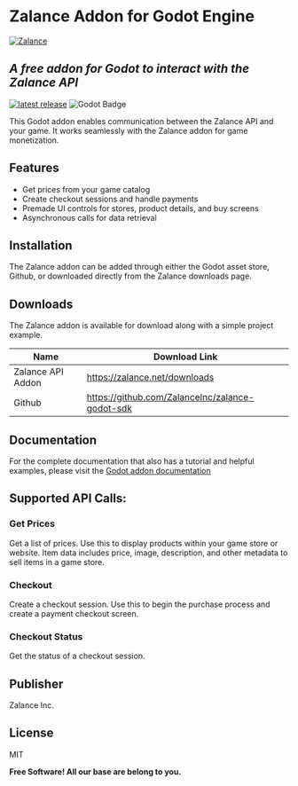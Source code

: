 # Zalance Addon for Godot Engine
[![Zalance](https://zalance.net/wp-content/uploads/2023/08/logo-diamond-blue-441x84-1.png)](https://zalance.net/playfab-downloads)
## _A free addon for Godot to interact with the Zalance API_

[![latest release](https://img.shields.io/badge/release-1.0.0-green)](https://gitlab.com/brettops/tools/badgie/-/releases) ![Godot Badge](https://img.shields.io/badge/Godot%204-414143?logo=godotengine&logoColor=468CBE&style=flat)

This Godot addon enables communication between the Zalance API and your game. It works seamlessly with the Zalance addon for game monetization.
 
## Features

- Get prices from your game catalog
- Create checkout sessions and handle payments
- Premade UI controls for stores, product details, and buy screens
- Asynchronous calls for data retrieval

## Installation

The Zalance addon can be added through either the Godot asset store, Github, or downloaded directly from the Zalance downloads page.

## Downloads

The Zalance addon is available for download along with a simple project example. 

| Name | Download Link |
| ------ | ------ |
| Zalance API Addon | https://zalance.net/downloads |
| Github | https://github.com/ZalanceInc/zalance-godot-sdk |

## Documentation
For the complete documentation that also has a tutorial and helpful examples, please visit the
[Godot addon documentation](https://docs.zalance.net/#tag/Godot)

## Supported API Calls:

### Get Prices
Get a list of prices. Use this to display products within your game store or website. Item data includes price, image, description, and other metadata to sell items in a game store.

### Checkout
Create a checkout session. Use this to begin the purchase process and create a payment checkout screen.

### Checkout Status
Get the status of a checkout session.

## Publisher
Zalance Inc.

## License

MIT

**Free Software! All our base are belong to you.**
